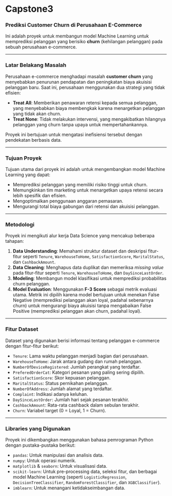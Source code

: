 # Capstone3


### Prediksi Customer Churn di Perusahaan E-Commerce

Ini adalah proyek untuk membangun model Machine Learning untuk memprediksi pelanggan yang berisiko **churn** (kehilangan pelanggan) pada sebuah perusahaan e-commerce.

---

### Latar Belakang Masalah

Perusahaan e-commerce menghadapi masalah **customer churn** yang menyebabkan penurunan pendapatan dan peningkatan biaya akuisisi pelanggan baru. Saat ini, perusahaan menggunakan dua strategi yang tidak efisien:

* **Treat All**: Memberikan penawaran retensi kepada semua pelanggan, yang menyebabkan biaya membengkak karena menargetkan pelanggan yang tidak akan churn.
* **Treat None**: Tidak melakukan intervensi, yang mengakibatkan hilangnya pelanggan yang churn tanpa upaya untuk mempertahankannya.

Proyek ini bertujuan untuk mengatasi inefisiensi tersebut dengan pendekatan berbasis data.

---

### Tujuan Proyek

Tujuan utama dari proyek ini adalah untuk mengembangkan model Machine Learning yang dapat:

* Memprediksi pelanggan yang memiliki risiko tinggi untuk churn.
* Memungkinkan tim marketing untuk menargetkan upaya retensi secara lebih spesifik dan efisien.
* Mengoptimalkan penggunaan anggaran pemasaran.
* Mengurangi total biaya gabungan dari retensi dan akuisisi pelanggan.

---

### Metodologi

Proyek ini mengikuti alur kerja Data Science yang mencakup beberapa tahapan:

1.  **Data Understanding**: Memahami struktur dataset dan deskripsi fitur-fitur seperti `Tenure`, `WarehouseToHome`, `SatisfactionScore`, `MaritalStatus`, dan `CashbackAmount`.
2.  **Data Cleaning**: Menghapus data duplikat dan memeriksa *missing value* pada fitur-fitur seperti `Tenure`, `WarehouseToHome`, dan `DaySinceLastOrder`.
3.  **Modeling**: Membangun model klasifikasi untuk memprediksi probabilitas churn pelanggan.
4.  **Model Evaluation**: Menggunakan **F-3 Score** sebagai metrik evaluasi utama. Metrik ini dipilih karena model bertujuan untuk menekan False Negative (memprediksi pelanggan akan loyal, padahal sebenarnya churn) untuk mengurangi biaya akuisisi tanpa mengabaikan False Positive (memprediksi pelanggan akan churn, padahal loyal).

---

### Fitur Dataset

Dataset yang digunakan berisi informasi tentang pelanggan e-commerce dengan fitur-fitur berikut:

* `Tenure`: Lama waktu pelanggan menjadi bagian dari perusahaan.
* `WarehouseToHome`: Jarak antara gudang dan rumah pelanggan.
* `NumberOfDeviceRegistered`: Jumlah perangkat yang terdaftar.
* `PreferedOrderCat`: Kategori pesanan yang paling sering dipilih.
* `SatisfactionScore`: Skor kepuasan pelanggan.
* `MaritalStatus`: Status pernikahan pelanggan.
* `NumberOfAddress`: Jumlah alamat yang terdaftar.
* `Complaint`: Indikasi adanya keluhan.
* `DaySinceLastOrder`: Jumlah hari sejak pesanan terakhir.
* `CashbackAmount`: Rata-rata cashback dalam sebulan terakhir.
* `Churn`: Variabel target (0 = Loyal, 1 = Churn).

---

### Libraries yang Digunakan

Proyek ini dikembangkan menggunakan bahasa pemrograman Python dengan pustaka-pustaka berikut:

* `pandas`: Untuk manipulasi dan analisis data.
* `numpy`: Untuk operasi numerik.
* `matplotlib` & `seaborn`: Untuk visualisasi data.
* `scikit-learn`: Untuk pre-processing data, seleksi fitur, dan berbagai model Machine Learning (seperti `LogisticRegression`, `DecisionTreeClassifier`, `RandomForestClassifier`, dan `XGBClassifier`).
* `imblearn`: Untuk menangani ketidakseimbangan data.
